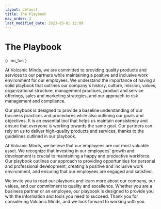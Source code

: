 ```yaml
---
layout: default
title: The Playbook
nav_order: 1
last_modified_date: 2023-03-01 12:09
---
```


# The Playbook
{: .no_toc }

At Volcanic Minds, we are committed to providing quality products and services to our partners while maintaining a positive and inclusive work environment for our employees. We understand the importance of having a solid playbook that outlines our company's history, culture, mission, values, organizational structure, management practices, product and service offerings, sales and marketing strategies, and our approach to risk management and compliance.

Our playbook is designed to provide a baseline understanding of our business practices and procedures while also outlining our goals and objectives. It is an essential tool that helps us maintain consistency and ensure that everyone is working towards the same goal. Our partners can rely on us to deliver high-quality products and services, thanks to the guidelines outlined in our playbook.

At Volcanic Minds, we believe that our employees are our most valuable asset. We recognize that investing in our employees' growth and development is crucial to maintaining a happy and productive workforce. Our playbook outlines our approach to providing opportunities for personal and professional development, creating a positive and inclusive work environment, and ensuring that our employees are engaged and satisfied.

We invite you to read our playbook and learn more about our company, our values, and our commitment to quality and excellence. Whether you are a business partner or an employee, our playbook is designed to provide you with the information and tools you need to succeed. Thank you for considering Volcanic Minds, and we look forward to working with you.
